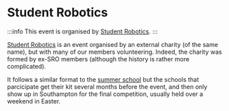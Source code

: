 # Student Robotics

:::info
This event is organised by [Student Robotics][sr].
:::

[Student Robotics][sr] is an event organised by an external charity (of the same name), but with many of our members volunteering. Indeed, the charity was formed by ex-SRO members (although the history is rather more complicated).

It follows a similar format to the [summer school](/kb/events/summer-school/index.md) but the schools that parcicipate get their kit several months before the event, and then only show up in Southampton for the final competition, usually held over a weekend in Easter.

[sr]: https://srobo.org
